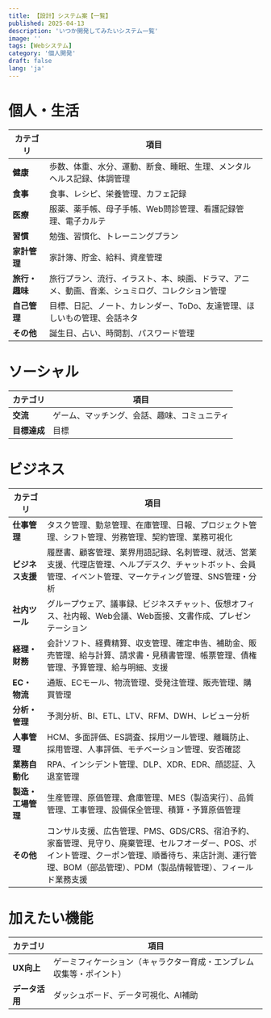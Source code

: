 ```yaml
---
title: 【設計】システム案【一覧】
published: 2025-04-13
description: 'いつか開発してみたいシステム一覧'
image: ''
tags: [Webシステム]
category: '個人開発'
draft: false 
lang: 'ja'
---
```

# **個人・生活**
| カテゴリ       | 項目                                                                                           |
| -------------- | ---------------------------------------------------------------------------------------------- |
| **健康**       | 歩数、体重、水分、運動、断食、睡眠、生理、メンタルヘルス記録、体調管理                         |
| **食事**       | 食事、レシピ、栄養管理、カフェ記録                                                             |
| **医療**       | 服薬、薬手帳、母子手帳、Web問診管理、看護記録管理、電子カルテ                                  |
| **習慣**       | 勉強、習慣化、トレーニングプラン                                                               |
| **家計管理**   | 家計簿、貯金、給料、資産管理                                                                   |
| **旅行・趣味** | 旅行プラン、流行、イラスト、本、映画、ドラマ、アニメ、動画、音楽、シュミログ、コレクション管理 |
| **自己管理**   | 目標、日記、ノート、カレンダー、ToDo、友達管理、ほしいもの管理、会話ネタ                       |
| **その他**     | 誕生日、占い、時間割、パスワード管理                                                           |

# **ソーシャル**
| カテゴリ     | 項目                                         |
| ------------ | -------------------------------------------- |
| **交流**     | ゲーム、マッチング、会話、趣味、コミュニティ |
| **目標達成** | 目標                                         |

# **ビジネス**
| カテゴリ           | 項目                                                                                                                                                                                                                |
| ------------------ | ------------------------------------------------------------------------------------------------------------------------------------------------------------------------------------------------------------------- |
| **仕事管理**       | タスク管理、勤怠管理、在庫管理、日報、プロジェクト管理、シフト管理、労務管理、契約管理、業務可視化                                                                                                                  |
| **ビジネス支援**   | 履歴書、顧客管理、業界用語記録、名刺管理、就活、営業支援、代理店管理、ヘルプデスク、チャットボット、会員管理、イベント管理、マーケティング管理、SNS管理・分析                                                       |
| **社内ツール**     | グループウェア、議事録、ビジネスチャット、仮想オフィス、社内報、Web会議、Web面接、文書作成、プレゼンテーション                                                                                                      |
| **経理・財務**     | 会計ソフト、経費精算、収支管理、確定申告、補助金、販売管理、給与計算、請求書・見積書管理、帳票管理、債権管理、予算管理、給与明細、支援                                                                              |
| **EC・物流**       | 通販、ECモール、物流管理、受発注管理、販売管理、購買管理                                                                                                                                                            |
| **分析・管理**     | 予測分析、BI、ETL、LTV、RFM、DWH、レビュー分析                                                                                                                                                                      |
| **人事管理**       | HCM、多面評価、ES調査、採用ツール管理、離職防止、採用管理、人事評価、モチベーション管理、安否確認                                                                                                                   |
| **業務自動化**     | RPA、インシデント管理、DLP、XDR、EDR、顔認証、入退室管理                                                                                                                                                            |
| **製造・工場管理** | 生産管理、原価管理、倉庫管理、MES（製造実行）、品質管理、工事管理、設備保全管理、積算・予算原価管理                                                                                                                 |
| **その他**         | コンサル支援、広告管理、PMS、GDS/CRS、宿泊予約、家畜管理、見守り、廃棄管理、セルフオーダー、POS、ポイント管理、クーポン管理、順番待ち、来店計測、運行管理、BOM（部品管理）、PDM（製品情報管理）、フィールド業務支援 |

#  **加えたい機能**
| カテゴリ       | 項目                                                                 |
| -------------- | -------------------------------------------------------------------- |
| **UX向上**     | ゲーミフィケーション（キャラクター育成・エンブレム収集等・ポイント） |
| **データ活用** | ダッシュボード、データ可視化、AI補助                                 |

